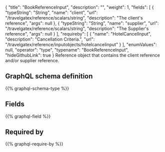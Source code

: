 {
  "title": "BookReferenceInput",
  "description": "",
  "weight": 1,
  "fields": [
    {
      "typeString": "String",
      "name": "client",
      "url": "/travelgatex/reference/scalars/string",
      "description": "The client's reference",
      "args": null
    },
    {
      "typeString": "String",
      "name": "supplier",
      "url": "/travelgatex/reference/scalars/string",
      "description": "The Supplier's reference",
      "args": null
    }
  ],
  "requireby": [
    {
      "name": "HotelCancelInput",
      "description": "Cancellation Criteria.",
      "url": "/travelgatex/reference/inputobjects/hotelcancelinput"
    }
  ],
  "enumValues": null,
  "operator": "type",
  "typename": "BookReferenceInput",
  "hideGithubLink": true
}
Reference object that contains the client reference and/or supplier reference.
## GraphQL schema definition

{{% graphql-schema-type %}}

## Fields

{{% graphql-field %}}

## Required by

{{% graphql-require-by %}}
